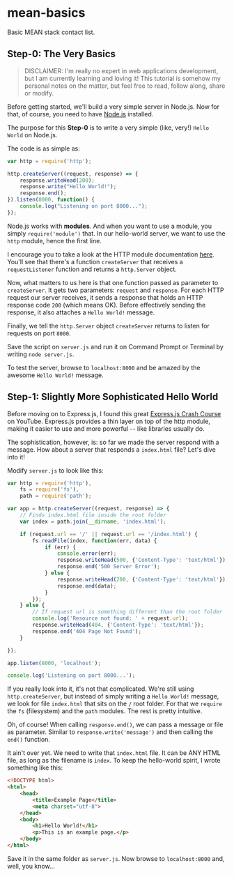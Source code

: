 # mean-basics
Basic MEAN stack contact list.

## Step-0: The Very Basics

> DISCLAIMER: I'm really no expert in web applications development, but I am currently learning and loving it! This tutorial is somehow my personal notes on the matter, but feel free to read, follow along, share or modify.

Before getting started, we'll build a very simple server in Node.js. Now for that, of course, you need to have [Node.js](https://nodejs.org/en/ "Node.js homepage") installed.

The purpose for this **Step-0** is to write a very simple (like, very!) `Hello World` on Node.js.

The code is as simple as:

```javascript
var http = require('http');

http.createServer((request, response) => {  
    response.writeHead(200);
    response.write("Hello World!");
    response.end();
}).listen(8000, function() {
    console.log("Listening on port 8000...");
});
```

Node.js works with **modules**. And when you want to use a module, you simply `require('module')` that. In our hello-world server, we want to use the `http` module, hence the first line.

I encourage you to take a look at the HTTP module documentation [here](https://nodejs.org/api/http.html "HTTP documentation"). You'll see that there's a function `createServer` that receives a `requestListener` function and returns a `http.Server` object.

Now, what matters to us here is that one function passed as parameter to `createServer`. It gets two parameters: `request` and `response`. For each HTTP request our server receives, it sends a response that holds an HTTP response code `200` (which means OK). Before effectively sending the response, it also attaches a `Hello World!` message.

Finally, we tell the `http.Server` object `createServer` returns to listen for requests on port `8000`.

Save the script on `server.js` and run it on Command Prompt or Terminal by writing `node server.js`.

To test the server, browse to `localhost:8000` and be amazed by the awesome `Hello World!` message.

## Step-1: Slightly More Sophisticated Hello World

Before moving on to Express.js, I found this great [Express.js Crash Course](https://www.youtube.com/watch?v=aHqnFWLP7wA&t=658s "YouTube video: Express.js Crash Course") on YouTube. Express.js provides a thin layer on top of the http module, making it easier to use and more powerful -- like libraries usually do.

The sophistication, however, is: so far we made the server respond with a message. How about a server that responds a `index.html` file? Let's dive into it!

Modify `server.js` to look like this:

```javascript
var http = require('http'),
    fs = require('fs'),
    path = require('path');

var app = http.createServer((request, response) => {
    // Finds index.html file inside the root folder
    var index = path.join(__dirname, 'index.html');

    if (request.url == '/' || request.url == '/index.html') {        
        fs.readFile(index, function(err, data) {
            if (err) {
                console.error(err);
                response.writeHead(500, {'Content-Type': 'text/html'});
                response.end('500 Server Error');
            } else {
                response.writeHead(200, {'Content-Type': 'text/html'});
                response.end(data);
            }
        });
    } else {
        // If request url is something different than the root folder
        console.log('Resource not found: ' + request.url);
        response.writeHead(404, {'Content-Type': 'text/html'});
        response.end('404 Page Not Found');
    }

});

app.listen(8000, 'localhost');

console.log('Listening on port 8000...');
```

If you really look into it, it's not that complicated. We're still using `http.createServer`, but instead of simply writing a `Hello World!` message, we look for file `index.html` that sits on the `/` root folder. For that we `require` the `fs` (filesystem) and the `path` modules. The rest is pretty intuitive.

Oh, of course! When calling `response.end()`, we can pass a message or file as parameter. Similar to `response.write('message')` and then calling the `end()` function.

It ain't over yet. We need to write that `index.html` file. It can be ANY HTML file, as long as the filename is `index`. To keep the hello-world spirit, I wrote something like this:

```html
<!DOCTYPE html>
<html>
    <head>
        <title>Example Page</title>
        <meta charset="utf-8">
    </head>
    <body>
        <h1>Hello World!</h1>
        <p>This is an example page.</p>
    </body>
</html>
```

Save it in the same folder as `server.js`. Now browse to `localhost:8000` and, well, you know...


